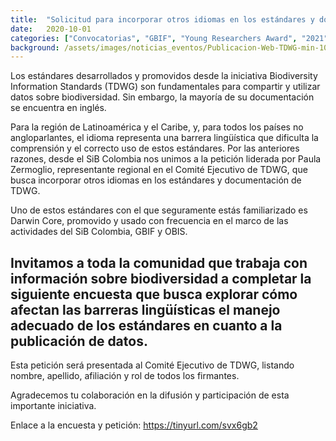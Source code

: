 ```yaml
---
title:  "Solicitud para incorporar otros idiomas en los estándares y documentación de Biodiversity Information Standards (TDWG)"
date:   2020-10-01
categories: ["Convocatorias", "GBIF", "Young Researchers Award", "2021"]
background: /assets/images/noticias_eventos/Publicacion-Web-TDWG-min-1000x1000.jpg
---
```


Los estándares desarrollados y promovidos desde la iniciativa Biodiversity Information Standards (TDWG) son fundamentales para compartir y utilizar datos sobre biodiversidad. Sin embargo, la mayoría de su documentación se encuentra en inglés.

Para la región de Latinoamérica y el Caribe, y, para todos los países no angloparlantes, el idioma representa una barrera lingüística que dificulta la comprensión y el correcto uso de estos estándares. Por las anteriores razones, desde el SiB Colombia nos unimos a la petición liderada por Paula Zermoglio, representante regional en el Comité Ejecutivo de TDWG, que busca incorporar otros idiomas en los estándares y documentación de TDWG.

Uno de estos estándares con el que seguramente estás familiarizado es Darwin Core, promovido y usado con frecuencia en el marco de las actividades del SiB Colombia, GBIF y OBIS.


## Invitamos a toda la comunidad que trabaja con información sobre biodiversidad a completar la siguiente encuesta que busca explorar cómo afectan las barreras lingüísticas el manejo adecuado de los estándares en cuanto a la publicación de datos.

Esta petición será presentada al Comité Ejecutivo de TDWG, listando nombre, apellido, afiliación y rol de todos los firmantes.

Agradecemos tu colaboración en la difusión y participación de esta importante iniciativa.

Enlace a la encuesta y petición: https://tinyurl.com/svx6gb2

